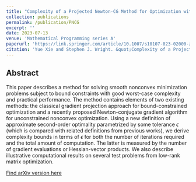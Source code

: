 ```yaml
---
title: "Complexity of a Projected Newton-CG Method for Optimization with Bounds"
collection: publications
permalink: /publication/PNCG
excerpt: ''
date: 2023-07-13
venue: 'Mathematical Programming series A'
paperurl: 'https://link.springer.com/article/10.1007/s10107-023-02000-z'
citation: 'Yue Xie and Stephen J. Wright. &quot;Complexity of a Projected Newton-CG Method for Optimization with Bounds.&quot; <i> Math. Program. (2023). https://doi.org/10.1007/s10107-023-02000-z.</i>.'
---
```

## Abstract

This paper describes a method for solving smooth nonconvex minimization problems subject to bound constraints with good worst-case complexity and practical performance. The method contains elements of two existing methods: the classical gradient projection approach for bound-constrained optimization and a recently proposed Newton-conjugate gradient algorithm for unconstrained nonconvex optimization.
Using a new definition of approximate second-order optimality parametrized by some tolerance $\epsilon$ (which is compared with related definitions from previous works), we derive complexity bounds in terms of $\epsilon$ for both the number of iterations required and the total amount of computation. The latter is measured by the number of gradient evaluations or Hessian-vector products. We also describe illustrative computational results on several test problems from low-rank matrix optimization.

[Find arXiv version here](https://arxiv.org/abs/2103.15989)
